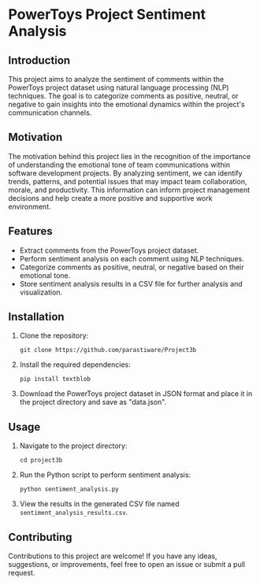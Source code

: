 # PowerToys Project Sentiment Analysis

## Introduction

This project aims to analyze the sentiment of comments within the PowerToys project dataset using natural language processing (NLP) techniques. The goal is to categorize comments as positive, neutral, or negative to gain insights into the emotional dynamics within the project's communication channels.

## Motivation

The motivation behind this project lies in the recognition of the importance of understanding the emotional tone of team communications within software development projects. By analyzing sentiment, we can identify trends, patterns, and potential issues that may impact team collaboration, morale, and productivity. This information can inform project management decisions and help create a more positive and supportive work environment.

## Features

- Extract comments from the PowerToys project dataset.
- Perform sentiment analysis on each comment using NLP techniques.
- Categorize comments as positive, neutral, or negative based on their emotional tone.
- Store sentiment analysis results in a CSV file for further analysis and visualization.

## Installation

1. Clone the repository:

   ```
   git clone https://github.com/parastiware/Project3b
   ```

2. Install the required dependencies:

   ```
   pip install textblob
   ```

3. Download the PowerToys project dataset in JSON format and place it in the project directory and save as "data.json".

## Usage

1. Navigate to the project directory:

   ```
   cd project3b
   ```

2. Run the Python script to perform sentiment analysis:

   ```
   python sentiment_analysis.py
   ```

3. View the results in the generated CSV file named `sentiment_analysis_results.csv`.

## Contributing

Contributions to this project are welcome! If you have any ideas, suggestions, or improvements, feel free to open an issue or submit a pull request.


